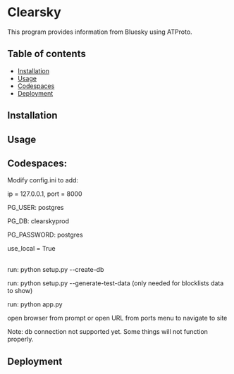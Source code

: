 # Clearsky

This program provides information from Bluesky using ATProto.

## Table of contents

- [Installation](#installation)
- [Usage](#usage)
- [Codespaces](#codespaces)
- [Deployment](#deployment)

## Installation

## Usage

## Codespaces:

Modify config.ini to add: 

ip = 127.0.0.1, port = 8000 

PG_USER: postgres

PG_DB: clearskyprod

PG_PASSWORD: postgres

use_local = True

\
run: python setup.py --create-db

run: python setup.py --generate-test-data (only needed for blocklists data to show)

run: python app.py

open browser from prompt or open URL from ports menu to navigate to site

Note: db connection not supported yet. Some things will not function properly.

## Deployment